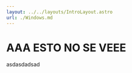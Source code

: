 ```yaml
---
layout: ../../layouts/IntroLayout.astro
url: ./Windows.md
---
```


# AAA ESTO NO SE VEEE 
asdasdadsad